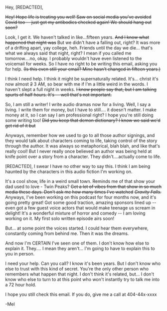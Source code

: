 Hey, \[REDACTED\],

~~Hey! Hope life is treating you well! Saw on social media you've avoided Covid too -- just got my antibodies checked again! We should hang out soon?~~

Look, I get it. We haven't talked in like...fifteen years. ~~And I know what happened that night was~~ But we didn't have a falling out, right? It was more of a drifting apart, yay college, heh.  Friends until the day we die... that's what we always said that night, right? I mean if you called me tomorrow....no, okay. I probably wouldn't have even listened to the voicemail for weeks. So I have no right to be writing this email, asking you for help. ~~(Is this even still your email? Mine hasn't changed in fifteen years.)~~

I think I need help. I think it might be supernaturally related. It's... christ it's now almost ~~2~~ 3 AM, so bear with me if I'm a little weird in the words. I haven't slept a full night in weeks. ~~I know people say that, but I am talking spurts of half hours. It's -- well that's not important.~~

So, I am still a writer! I write audio dramas now for a living. Well, I say a living. I write them for money, but I have to still.... it doesn't matter. I make money at it, so I can say I am professional right? I hope you're still doing some writing too! ~~Did you keep that demon dictionary? I know we said we'd get rid of it but~~

Anyways, remember how we used to go to all those author signings, and they would talk about characters coming to life, taking control of the story through the author. It was always so metaphorical, blah blah, and like that's really cool! But I never really once believed an author was being held at knife point over a story from a character. They didn't....actually come to life.

\[REDACTED\], I swear I have no other way to say this. I think I am being haunted by the characters in this audio fiction I'm working on.

It's a cool show, life in a weird small town. Reminds me of that show your dad used to love - Twin Peaks? ~~Get a lot of vibes from that show in so much media these days. Don't ask me how many times I've watched~~ *~~Gravity Falls.~~* Anyways, I've been working on this podcast for four months now, and it's going pretty great! Got some good traction, amazing sponsors lined up -- even got a few guest voice actors that would make teenage us scream in delight! It's a wonderful mixture of horror and comedy -- I am loving working on it. My first solo written episode airs soon!

But... at some point the voices started. I could hear them everywhere, constantly coming from behind me. Then it was the dreams.

And now I'm CERTAIN I've seen one of them. I don't know how else to explain it. They.... I mean they aren't... I'm going to have to explain this to you in person.

I need your help. Can you call? I know it's been years. But I don't know who else to trust with this kind of secret. You're the only other person who remembers what happen that night. I don't think it's related, but... I don't know who else to turn to at this point who won't instantly try to talk me into a 72 hour hold.

I hope you still check this email. If you do, give me a call at 404-44x-xxxx

-Mel
